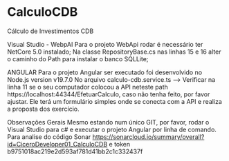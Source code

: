 # CalculoCDB
Cálculo de Investimentos CDB

Visual Studio - WebpAI
Para o projeto WebApi rodar é necessário ter NetCore 5.0 instalado;
Na classe RepositoryBase.cs nas linhas 15 e 16 alter o caminho do Path para instalar o banco SQLLite;

ANGULAR
Para o projeto Angular ser executado foi desenvolvido no Node.js version  v19.7.0
No arquivo calculo-cdb.service.ts --> Verificar na linha 11 se o seu computador colocou a API neteste path https://localhost:44344/EfetuarCalculo, caso não 
tenha feito, por favor ajustar.
Ele terá um formulário simples onde se conecta com a API e realiza a proposta dos exercício.

Observações Gerais
Mesmo estando num único GIT, por favor, rodar o Visual Studio para c# e executar o projeto Angular por linha de comando.
Para analise do código Sonar https://sonarcloud.io/summary/overall?id=CiceroDeveloper01_CalculoCDB e token b9751018ac219e2d593af781d41bb2c1c332437f
